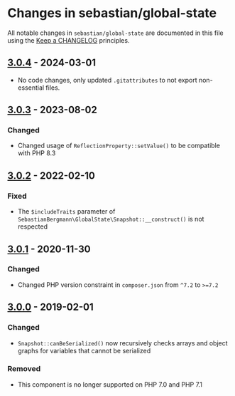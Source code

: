 # Changes in sebastian/global-state

All notable changes in `sebastian/global-state` are documented in this file using the [Keep a CHANGELOG](https://keepachangelog.com/) principles.

## [3.0.4] - 2024-03-01

* No code changes, only updated `.gitattributes` to not export non-essential files.

## [3.0.3] - 2023-08-02

### Changed

* Changed usage of `ReflectionProperty::setValue()` to be compatible with PHP 8.3

## [3.0.2] - 2022-02-10

### Fixed

* The `$includeTraits` parameter of `SebastianBergmann\GlobalState\Snapshot::__construct()` is not respected

## [3.0.1] - 2020-11-30

### Changed

* Changed PHP version constraint in `composer.json` from `^7.2` to `>=7.2`

## [3.0.0] - 2019-02-01

### Changed

* `Snapshot::canBeSerialized()` now recursively checks arrays and object graphs for variables that cannot be serialized

### Removed

* This component is no longer supported on PHP 7.0 and PHP 7.1

[3.0.4]: https://github.com/sebastianbergmann/phpunit/compare/3.0.3...3.0.4
[3.0.3]: https://github.com/sebastianbergmann/phpunit/compare/3.0.2...3.0.3
[3.0.2]: https://github.com/sebastianbergmann/phpunit/compare/3.0.1...3.0.2
[3.0.1]: https://github.com/sebastianbergmann/phpunit/compare/3.0.0...3.0.1
[3.0.0]: https://github.com/sebastianbergmann/phpunit/compare/2.0.0...3.0.0

